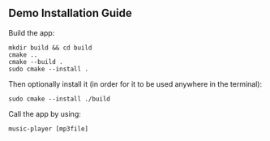 ## Demo Installation Guide

Build the app:

```
mkdir build && cd build
cmake ..
cmake --build .
sudo cmake --install .
```

Then optionally install it (in order for it to be used anywhere in the terminal):

```
sudo cmake --install ./build
```

Call the app by using:

```
music-player [mp3file]
```
